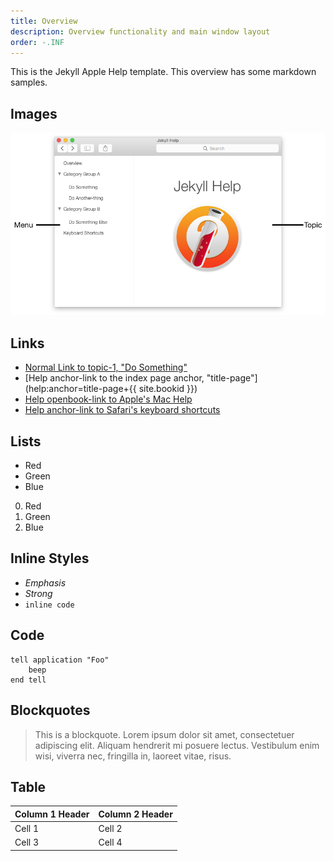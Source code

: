 ```yaml
---
title: Overview
description: Overview functionality and main window layout
order: -.INF
---
```


This is the Jekyll Apple Help template. This overview has some markdown samples.

## Images

![JekyllHelp Overview](overview.png)

## Links

- [Normal Link to topic-1, "Do Something"](topic-1.html)
- [Help anchor-link to the index page anchor, "title-page"](help:anchor=title-page+{{ site.bookid }})
- [Help openbook-link to Apple's Mac Help](help:openbook=com.apple.machelp)
- <!-- Note use of + for space. Alternatively use %20 -->
  [Help anchor-link to Safari's keyboard shortcuts](help:anchor=cpsh003+bookID=com.apple.safari.help)

## Lists

* Red
* Green
* Blue

0. Red
0. Green
0. Blue

## Inline Styles

- *Emphasis*
- _Strong_
- `inline code`

## Code

    tell application "Foo"
        beep
    end tell

## Blockquotes

> This is a blockquote. Lorem ipsum dolor sit amet,
> consectetuer adipiscing elit. Aliquam hendrerit mi posuere lectus.
> Vestibulum enim wisi, viverra nec, fringilla in, laoreet vitae, risus.

## Table

Column 1 Header | Column 2 Header
:--- | :---
Cell 1 | Cell 2
Cell 3 | Cell 4
